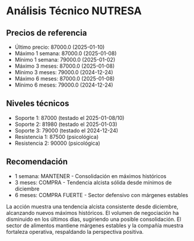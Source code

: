 # Análisis Técnico NUTRESA

## Precios de referencia
- Último precio: 87000.0 (2025-01-10)
- Máximo 1 semana: 87000.0 (2025-01-08)
- Mínimo 1 semana: 79000.0 (2025-01-02)
- Máximo 3 meses: 87000.0 (2025-01-08)
- Mínimo 3 meses: 79000.0 (2024-12-24)
- Máximo 6 meses: 87000.0 (2025-01-08)
- Mínimo 6 meses: 79000.0 (2024-12-24)

## Niveles técnicos
- Soporte 1: 87000 (testado el 2025-01-08/10)
- Soporte 2: 81980 (testado el 2025-01-03)
- Soporte 3: 79000 (testado el 2024-12-24)
- Resistencia 1: 87500 (psicológica)
- Resistencia 2: 90000 (psicológica)

## Recomendación
- 1 semana: MANTENER - Consolidación en máximos históricos
- 3 meses: COMPRA - Tendencia alcista sólida desde mínimos de diciembre
- 6 meses: COMPRA FUERTE - Sector defensivo con márgenes estables

La acción muestra una tendencia alcista consistente desde diciembre, alcanzando nuevos máximos históricos. El volumen de negociación ha disminuido en los últimos días, sugiriendo una posible consolidación. El sector de alimentos mantiene márgenes estables y la compañía muestra fortaleza operativa, respaldando la perspectiva positiva.
